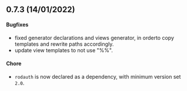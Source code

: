 ## 0.7.3 (14/01/2022)

#### Bugfixes

* fixed generator declarations and views generator, in orderto copy templates and rewrite paths accordingly.
* update view templates to not use "%%".

#### Chore

* `rodauth` is now declared as a dependency, with minimum version set `2.0`.
